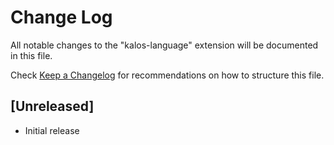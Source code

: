 # Change Log

All notable changes to the "kalos-language" extension will be documented in this file.

Check [Keep a Changelog](http://keepachangelog.com/) for recommendations on how to structure this file.

## [Unreleased]

- Initial release